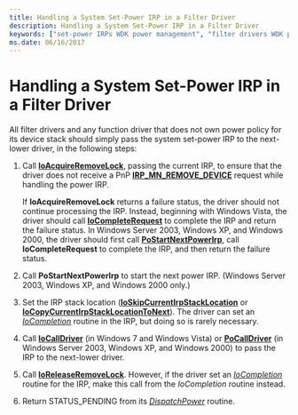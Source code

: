 ```yaml
---
title: Handling a System Set-Power IRP in a Filter Driver
description: Handling a System Set-Power IRP in a Filter Driver
keywords: ["set-power IRPs WDK power management", "filter drivers WDK power management"]
ms.date: 06/16/2017
---
```


# Handling a System Set-Power IRP in a Filter Driver





All filter drivers and any function driver that does not own power policy for its device stack should simply pass the system set-power IRP to the next-lower driver, in the following steps:

1.  Call [**IoAcquireRemoveLock**](/windows-hardware/drivers/ddi/wdm/nf-wdm-ioacquireremovelock), passing the current IRP, to ensure that the driver does not receive a PnP [**IRP\_MN\_REMOVE\_DEVICE**](./irp-mn-remove-device.md) request while handling the power IRP.

    If **IoAcquireRemoveLock** returns a failure status, the driver should not continue processing the IRP. Instead, beginning with Windows Vista, the driver should call [**IoCompleteRequest**](/windows-hardware/drivers/ddi/wdm/nf-wdm-iocompleterequest) to complete the IRP and return the failure status. In Windows Server 2003, Windows XP, and Windows 2000, the driver should first call [**PoStartNextPowerIrp**](/windows-hardware/drivers/ddi/ntifs/nf-ntifs-postartnextpowerirp), call **IoCompleteRequest** to complete the IRP, and then return the failure status.

2.  Call **PoStartNextPowerIrp** to start the next power IRP. (Windows Server 2003, Windows XP, and Windows 2000 only.)

3.  Set the IRP stack location ([**IoSkipCurrentIrpStackLocation**](/windows-hardware/drivers/ddi/wdm/nf-wdm-ioskipcurrentirpstacklocation) or [**IoCopyCurrentIrpStackLocationToNext**](/windows-hardware/drivers/ddi/wdm/nf-wdm-iocopycurrentirpstacklocationtonext)). The driver can set an [*IoCompletion*](/windows-hardware/drivers/ddi/wdm/nc-wdm-io_completion_routine) routine in the IRP, but doing so is rarely necessary.

4.  Call [**IoCallDriver**](/windows-hardware/drivers/ddi/wdm/nf-wdm-iocalldriver) (in Windows 7 and Windows Vista) or [**PoCallDriver**](/windows-hardware/drivers/ddi/ntifs/nf-ntifs-pocalldriver) (in Windows Server 2003, Windows XP, and Windows 2000) to pass the IRP to the next-lower driver.

5.  Call [**IoReleaseRemoveLock**](/windows-hardware/drivers/ddi/wdm/nf-wdm-ioreleaseremovelock). However, if the driver set an [*IoCompletion*](/windows-hardware/drivers/ddi/wdm/nc-wdm-io_completion_routine) routine for the IRP, make this call from the *IoCompletion* routine instead.

6.  Return STATUS\_PENDING from its [*DispatchPower*](/windows-hardware/drivers/ddi/wdm/nc-wdm-driver_dispatch) routine.

 

